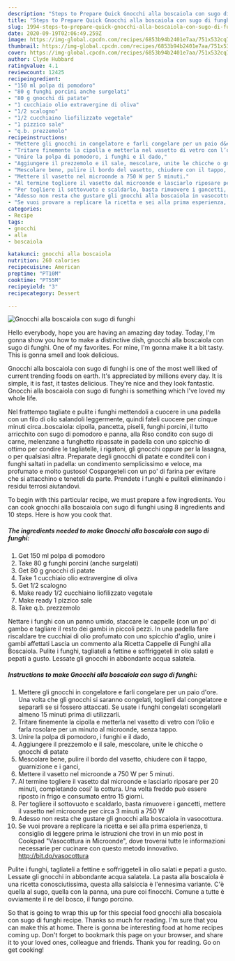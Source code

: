 ```yaml
---
description: "Steps to Prepare Quick Gnocchi alla boscaiola con sugo di funghi"
title: "Steps to Prepare Quick Gnocchi alla boscaiola con sugo di funghi"
slug: 1994-steps-to-prepare-quick-gnocchi-alla-boscaiola-con-sugo-di-funghi
date: 2020-09-19T02:06:49.259Z
image: https://img-global.cpcdn.com/recipes/6853b94b2401e7aa/751x532cq70/gnocchi-alla-boscaiola-con-sugo-di-funghi-recipe-main-photo.jpg
thumbnail: https://img-global.cpcdn.com/recipes/6853b94b2401e7aa/751x532cq70/gnocchi-alla-boscaiola-con-sugo-di-funghi-recipe-main-photo.jpg
cover: https://img-global.cpcdn.com/recipes/6853b94b2401e7aa/751x532cq70/gnocchi-alla-boscaiola-con-sugo-di-funghi-recipe-main-photo.jpg
author: Clyde Hubbard
ratingvalue: 4.1
reviewcount: 12425
recipeingredient:
- "150 ml polpa di pomodoro"
- "80 g funghi porcini anche surgelati"
- "80 g gnocchi di patate"
- "1 cucchiaio olio extravergine di oliva"
- "1/2 scalogno"
- "1/2 cucchiaino liofilizzato vegetale"
- "1 pizzico sale"
- "q.b. prezzemolo"
recipeinstructions:
- "Mettere gli gnocchi in congelatore e farli congelare per un paio d&#39;ore. Una volta che gli gnocchi si saranno congelati, toglierli dal congelatore e separarli se si fossero attaccati. Se usate i funghi congelati scongelarli almeno 15 minuti prima di utilizzarli."
- "Tritare finemente la cipolla e metterla nel vasetto di vetro con l’olio e farla rosolare per un minuto al microonde, senza tappo."
- "Unire la polpa di pomodoro, i funghi e il dado,"
- "Aggiungere il prezzemolo e il sale, mescolare, unite le chicche o gnocchi di patate"
- "Mescolare bene, pulire il bordo del vasetto, chiudere con il tappo, guarnizione e i ganci,"
- "Mettere il vasetto nel microonde a 750 W per 5 minuti."
- "Al termine togliere il vasetto dal microonde e lasciarlo riposare per 20 minuti, completando cosi&#39; la cottura. Una volta freddo può essere riposto in frigo e consumato entro 15 giorni."
- "Per togliere il sottovuoto e scaldarlo, basta rimuovere i gancetti, mettere il vasetto nel microonde per circa 3 minuti a 750 W"
- "Adesso non resta che gustare gli gnocchi alla boscaiola in vasocottura."
- "Se vuoi provare a replicare la ricetta e sei alla prima esperienza, ti consiglio di leggere prima le istruzioni che trovi in un mio post in Cookpad &#34;Vasocottura in Microonde&#34;, dove troverai tutte le informazioni necessarie per cucinare con questo metodo innovativo. http://bit.do/vasocottura"
categories:
- Recipe
tags:
- gnocchi
- alla
- boscaiola

katakunci: gnocchi alla boscaiola 
nutrition: 260 calories
recipecuisine: American
preptime: "PT10M"
cooktime: "PT55M"
recipeyield: "3"
recipecategory: Dessert

---
```



![Gnocchi alla boscaiola con sugo di funghi](https://img-global.cpcdn.com/recipes/6853b94b2401e7aa/751x532cq70/gnocchi-alla-boscaiola-con-sugo-di-funghi-recipe-main-photo.jpg)

Hello everybody, hope you are having an amazing day today. Today, I'm gonna show you how to make a distinctive dish, gnocchi alla boscaiola con sugo di funghi. One of my favorites. For mine, I'm gonna make it a bit tasty. This is gonna smell and look delicious.

Gnocchi alla boscaiola con sugo di funghi is one of the most well liked of current trending foods on earth. It's appreciated by millions every day. It is simple, it is fast, it tastes delicious. They're nice and they look fantastic. Gnocchi alla boscaiola con sugo di funghi is something which I've loved my whole life.

Nel frattempo tagliate e pulite i funghi mettendoli a cuocere in una padella con un filo di olio salandoli leggermente, quindi fateli cuocere per cinque minuti circa..boscaiola: cipolla, pancetta, piselli, funghi porcini, il tutto arricchito con sugo di pomodoro e panna, alla Riso condito con sugo di carne, melenzane a funghetto ripassate in padella con uno spicchio di ottimo per condire le tagliatelle, i rigatoni, gli gnocchi oppure per la lasagna, o per qualsiasi altra. Preparate degli gnocchi di patate e conditeli con i funghi saltati in padella: un condimento semplicissimo e veloce, ma profumato e molto gustoso! Cospargeteli con un po&#39; di farina per evitare che si attacchino e teneteli da parte. Prendete i funghi e puliteli eliminando i residui terrosi aiutandovi.


To begin with this particular recipe, we must prepare a few ingredients. You can cook gnocchi alla boscaiola con sugo di funghi using 8 ingredients and 10 steps. Here is how you cook that.

<!--inarticleads1-->

##### The ingredients needed to make Gnocchi alla boscaiola con sugo di funghi:

1. Get 150 ml polpa di pomodoro
1. Take 80 g funghi porcini (anche surgelati)
1. Get 80 g gnocchi di patate
1. Take 1 cucchiaio olio extravergine di oliva
1. Get 1/2 scalogno
1. Make ready 1/2 cucchiaino liofilizzato vegetale
1. Make ready 1 pizzico sale
1. Take q.b. prezzemolo


Nettare i funghi con un panno umido, staccare le cappelle (con un po&#39; di gambo e tagliare il resto dei gambi in piccoli pezzi. In una padella fare riscaldare tre cucchiai di olio profumato con uno spicchio d&#39;aglio, unire i gambi affettati Lascia un commento alla Ricetta Cappelle di Funghi alla Boscaiola. Pulite i funghi, tagliateli a fettine e soffriggeteli in olio salati e pepati a gusto. Lessate gli gnocchi in abbondante acqua salatela. 

<!--inarticleads2-->

##### Instructions to make Gnocchi alla boscaiola con sugo di funghi:

1. Mettere gli gnocchi in congelatore e farli congelare per un paio d&#39;ore. Una volta che gli gnocchi si saranno congelati, toglierli dal congelatore e separarli se si fossero attaccati. Se usate i funghi congelati scongelarli almeno 15 minuti prima di utilizzarli.
1. Tritare finemente la cipolla e metterla nel vasetto di vetro con l’olio e farla rosolare per un minuto al microonde, senza tappo.
1. Unire la polpa di pomodoro, i funghi e il dado,
1. Aggiungere il prezzemolo e il sale, mescolare, unite le chicche o gnocchi di patate
1. Mescolare bene, pulire il bordo del vasetto, chiudere con il tappo, guarnizione e i ganci,
1. Mettere il vasetto nel microonde a 750 W per 5 minuti.
1. Al termine togliere il vasetto dal microonde e lasciarlo riposare per 20 minuti, completando cosi&#39; la cottura. Una volta freddo può essere riposto in frigo e consumato entro 15 giorni.
1. Per togliere il sottovuoto e scaldarlo, basta rimuovere i gancetti, mettere il vasetto nel microonde per circa 3 minuti a 750 W
1. Adesso non resta che gustare gli gnocchi alla boscaiola in vasocottura.
1. Se vuoi provare a replicare la ricetta e sei alla prima esperienza, ti consiglio di leggere prima le istruzioni che trovi in un mio post in Cookpad &#34;Vasocottura in Microonde&#34;, dove troverai tutte le informazioni necessarie per cucinare con questo metodo innovativo. http://bit.do/vasocottura


Pulite i funghi, tagliateli a fettine e soffriggeteli in olio salati e pepati a gusto. Lessate gli gnocchi in abbondante acqua salatela. La pasta alla boscaiola è una ricetta conosciutissima, questa alla salsiccia è l&#39;ennesima variante. C&#39;è quella al sugo, quella con la panna, una pure coi finocchi. Comune a tutte è ovviamente il re del bosco, il fungo porcino. 

So that is going to wrap this up for this special food gnocchi alla boscaiola con sugo di funghi recipe. Thanks so much for reading. I'm sure that you can make this at home. There is gonna be interesting food at home recipes coming up. Don't forget to bookmark this page on your browser, and share it to your loved ones, colleague and friends. Thank you for reading. Go on get cooking!
